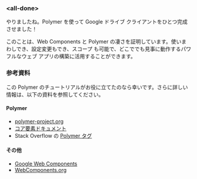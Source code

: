 ﻿### &lt;all-done>

やりましたね。Polymer を使って Google ドライブ クライアントをひとつ完成させました！

このことは、Web Components と Polymer の凄さを証明しています。使いまわしでき、設定変更もでき、スコープ も可能で、どこででも見事に動作するパワフルなウェブ アプリの構築に活用することができます。


### 参考資料

この Polymer のチュートリアルがお役に立てたのなら幸いです。さらに詳しい情報は、以下の資料を参照してください。

#### Polymer

- [polymer-project.org](http://www.polymer-project.org)
- [コア要素ドキュメント](http://www.polymer-project.org/components/core-docs/index.html)
- Stack Overflow の [Polymer タグ](http://stackoverflow.com/questions/tagged/polymer) 

#### その他

- [Google Web Components](https://github.com/GoogleWebComponents)
- [WebComponents.org](http://webcomponents.org)
